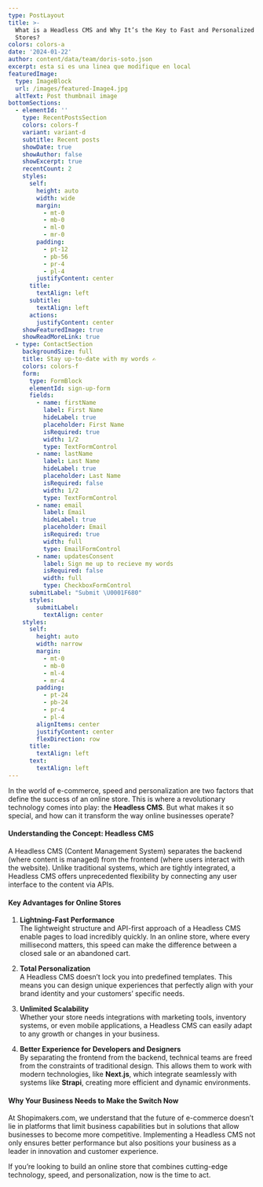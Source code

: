 ```yaml
---
type: PostLayout
title: >-
  What is a Headless CMS and Why It’s the Key to Fast and Personalized Online
  Stores?
colors: colors-a
date: '2024-01-22'
author: content/data/team/doris-soto.json
excerpt: esta si es una linea que modifique en local
featuredImage:
  type: ImageBlock
  url: /images/featured-Image4.jpg
  altText: Post thumbnail image
bottomSections:
  - elementId: ''
    type: RecentPostsSection
    colors: colors-f
    variant: variant-d
    subtitle: Recent posts
    showDate: true
    showAuthor: false
    showExcerpt: true
    recentCount: 2
    styles:
      self:
        height: auto
        width: wide
        margin:
          - mt-0
          - mb-0
          - ml-0
          - mr-0
        padding:
          - pt-12
          - pb-56
          - pr-4
          - pl-4
        justifyContent: center
      title:
        textAlign: left
      subtitle:
        textAlign: left
      actions:
        justifyContent: center
    showFeaturedImage: true
    showReadMoreLink: true
  - type: ContactSection
    backgroundSize: full
    title: Stay up-to-date with my words ✍️
    colors: colors-f
    form:
      type: FormBlock
      elementId: sign-up-form
      fields:
        - name: firstName
          label: First Name
          hideLabel: true
          placeholder: First Name
          isRequired: true
          width: 1/2
          type: TextFormControl
        - name: lastName
          label: Last Name
          hideLabel: true
          placeholder: Last Name
          isRequired: false
          width: 1/2
          type: TextFormControl
        - name: email
          label: Email
          hideLabel: true
          placeholder: Email
          isRequired: true
          width: full
          type: EmailFormControl
        - name: updatesConsent
          label: Sign me up to recieve my words
          isRequired: false
          width: full
          type: CheckboxFormControl
      submitLabel: "Submit \U0001F680"
      styles:
        submitLabel:
          textAlign: center
    styles:
      self:
        height: auto
        width: narrow
        margin:
          - mt-0
          - mb-0
          - ml-4
          - mr-4
        padding:
          - pt-24
          - pb-24
          - pr-4
          - pl-4
        alignItems: center
        justifyContent: center
        flexDirection: row
      title:
        textAlign: left
      text:
        textAlign: left
---
```

In the world of e-commerce, speed and personalization are two factors that define the success of an online store. This is where a revolutionary technology comes into play: the **Headless CMS**. But what makes it so special, and how can it transform the way online businesses operate?  

#### **Understanding the Concept: Headless CMS**  
A Headless CMS (Content Management System) separates the backend (where content is managed) from the frontend (where users interact with the website). Unlike traditional systems, which are tightly integrated, a Headless CMS offers unprecedented flexibility by connecting any user interface to the content via APIs.  

#### **Key Advantages for Online Stores**  

1. **Lightning-Fast Performance**  
The lightweight structure and API-first approach of a Headless CMS enable pages to load incredibly quickly. In an online store, where every millisecond matters, this speed can make the difference between a closed sale or an abandoned cart.  

2. **Total Personalization**  
A Headless CMS doesn’t lock you into predefined templates. This means you can design unique experiences that perfectly align with your brand identity and your customers’ specific needs.  

3. **Unlimited Scalability**  
Whether your store needs integrations with marketing tools, inventory systems, or even mobile applications, a Headless CMS can easily adapt to any growth or changes in your business.  

4. **Better Experience for Developers and Designers**  
By separating the frontend from the backend, technical teams are freed from the constraints of traditional design. This allows them to work with modern technologies, like **Next.js**, which integrate seamlessly with systems like **Strapi**, creating more efficient and dynamic environments.  

#### **Why Your Business Needs to Make the Switch Now**  
At Shopimakers.com, we understand that the future of e-commerce doesn’t lie in platforms that limit business capabilities but in solutions that allow businesses to become more competitive. Implementing a Headless CMS not only ensures better performance but also positions your business as a leader in innovation and customer experience.  

If you’re looking to build an online store that combines cutting-edge technology, speed, and personalization, now is the time to act.  
